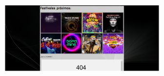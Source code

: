 [![Captura del ejercicio 2](imagenes_ejercicio2/capEjer2.png)](https://jotaaloud.github.io/Desarrollo_aplicaciones_multiplataforma/1DAM/Lenguaje%20de%20marcas%20(web)/Segundo%20trimestre/Ejercicios_Hoja_3/ejercicio_02/ejercicio_02.html  )
